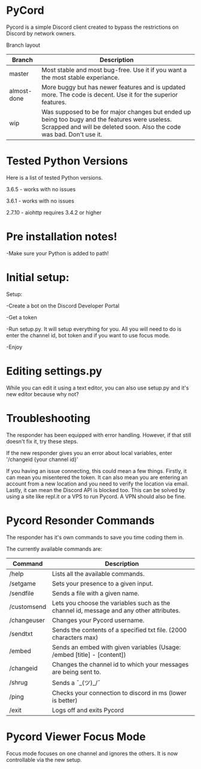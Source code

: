 # PyCord

Pycord is a simple Discord client created to bypass the restrictions on Discord by network owners.

Branch layout

| Branch | Description |
| --- | --- |
| master | Most stable and most bug-free. Use it if you want a the most stable experiance. |
| almost-done | More buggy but has newer features and is updated more. The code is decent. Use it for the superior features. |
| wip | Was supposed to be for major changes but ended up being too bugy and the features were useless. Scrapped and will be deleted soon. Also the code was bad. Don't use it. |

# Tested Python Versions

Here is a list of tested Python versions.

3.6.5 - works with no issues

3.6.1 - works with no issues

2.7.10 - aiohttp requires 3.4.2 or higher

# Pre installation notes!

-Make sure your Python is added to path!

# Initial setup:

Setup:

-Create a bot on the Discord Developer Portal

-Get a token

-Run setup.py. It will setup everything for you. All you will need to do is enter the channel id, bot token and if you want to use focus mode.

-Enjoy

# Editing settings.py

While you can edit it using a text editor, you can also use setup.py and it's new editor because why not?

# Troubleshooting
The responder has been equipped with error handling. However, if that still doesn't fix it, try these steps.

If the new responder gives you an error about local variables, enter '/changeid {your channel id}'

If you having an issue connecting, this could mean a few things. Firstly, it can mean you misentered the token. It can also mean you are entering an account from a new location and you need to verify the location via email. Lastly, it can mean the Discord API is blocked too. This can be solved by using a site like repl.it or a VPS to run Pycord. A VPN should also be fine.

# Pycord Resonder Commands

The responder has it's own commands to save you time coding them in. 

The currently available commands are:

| Command | Description |
| --- | --- |
| /help | Lists all the available commands. |
| /setgame | Sets your presence to a given input. |
| /sendfile | Sends a file with a given name. |
| /customsend | Lets you choose the variables such as the channel id, message and any other attributes. |
| /changeuser | Changes your Pycord username. |
| /sendtxt | Sends the contents of a specified txt file. (2000 characters max) |
| /embed | Sends an embed with given variables (Usage: /embed [title] - [content]) |
| /changeid | Changes the channel id to which your messages are being sent to. |
| /shrug | Sends a ¯\_(ツ)_/¯ |
| /ping | Checks your connection to discord in ms (lower is better) |
| /exit | Logs off and exits Pycord |

# Pycord Viewer Focus Mode

Focus mode focuses on one channel and ignores the others. It is now controllable via the new setup.
